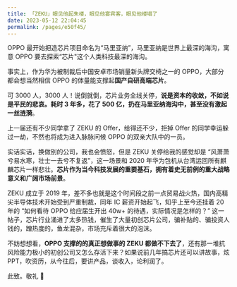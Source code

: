 ```yaml
---
title: 「ZEKU」眼见他起朱楼，眼见他宴宾客，眼见他楼塌了
date: 2023-05-12 22:04:45
permalink: /pages/e50f45/
---
```

OPPO 最开始把造芯片项目命名为“马里亚纳”，马里亚纳是世界上最深的海沟，寓意 OPPO 要去探索“芯片"这个人类科技最深的海沟。

事实上，作为华为被制裁后中国安卓市场销量新头牌交椅之一的 OPPO，大部分都会想当然相信 OPPO 的体量能支撑起**国产自研高端芯片**。

可 3000 人，3000 人！说倒就倒，芯片业务全线关停，**说是资本的收敛，不如说是平民的悲哀。耗时 3 年多，花了 500 亿，扔在马里亚纳海沟中，甚至没有激起一丝涟漪**。

上一届还有不少同学拿了 ZEKU 的 Offer，给得还不少，拒掉 Offer 的同学幸运躲过一劫，不然也将成为进入脉脉问候 OPPO 的双亲大队中的一员。

实话实话，换做别的公司，我也会愤怒，但是 ZEKU 关停给我的感觉却是 “风萧萧兮易水寒，壮士一去兮不复返”，这一场景和 2020 年华为包机从台湾运回所有麒麟芯片一样悲壮。**芯片作为当今科技发展的重要基石，拥有着史无前例的重大战略意义和广阔市场前景**。

ZEKU 成立于 2019 年，差不多也就是这个时间段之前一点贸易战火热，国内高精尖半导体技术开始受到严重制裁，同年 IC 薪资开始起飞，知乎上至今还挂着 20 年的 “如何看待 OPPO 给应届生开出 40w+ 的待遇，实际情况是怎样的？” 这一帖子，芯片行业涌进了太多热钱，催生了大量初创芯片公司，骗补贴的、骗投资人钱的，蹭热度的，鱼龙混杂，市场充斥着很大的泡沫。

不妨想想看，**OPPO 支撑的的真正想做事的 ZEKU 都做不下去了**，还有那一堆抗风险能力极小的初创公司又怎么存活下来？如果说前几年搞芯片还可以讲故事，炫 PPT，吹资历，从今往后，要讲产品，谈收入，论利润了。

此致。敬礼 🫡